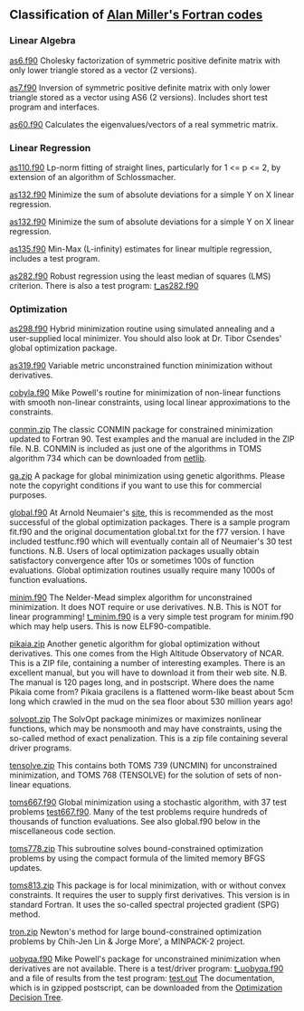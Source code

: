 ## Classification of [Alan Miller's Fortran codes](https://jblevins.org/mirror/amiller/)

### Linear Algebra
[as6.f90](https://jblevins.org/mirror/amiller/as6.f90) Cholesky factorization of symmetric positive definite matrix with only lower triangle stored as a vector (2 versions).

[as7.f90](https://jblevins.org/mirror/amiller/as7.f90) Inversion of symmetric positive definite matrix with only lower triangle stored as a vector using AS6 (2 versions). Includes short test program and interfaces.

[as60.f90](https://jblevins.org/mirror/amiller/as60.f90) Calculates the eigenvalues/vectors of a real symmetric matrix.

### Linear Regression
[as110.f90](https://jblevins.org/mirror/amiller/as110.f90) Lp-norm fitting of straight lines, particularly for 1 <= p <= 2, by extension of an algorithm of Schlossmacher.

[as132.f90](https://jblevins.org/mirror/amiller/as132.f90) Minimize the sum of absolute deviations for a simple Y on X linear regression.

[as132.f90](https://jblevins.org/mirror/amiller/as132.f90) Minimize the sum of absolute deviations for a simple Y on X linear regression.

[as135.f90](https://jblevins.org/mirror/amiller/as135.f90) Min-Max (L-infinity) estimates for linear multiple regression, includes a test program.

[as282.f90](https://jblevins.org/mirror/amiller/as282.f90) Robust regression using the least median of squares (LMS) criterion. There is also a test program: [t_as282.f90](https://jblevins.org/mirror/amiller/t_as282.f90)

### Optimization
[as298.f90](https://jblevins.org/mirror/amiller/as298.f90) Hybrid minimization routine using simulated annealing and a user-supplied local minimizer. You should also look at Dr. Tibor Csendes' global optimization package.

[as319.f90](https://jblevins.org/mirror/amiller/as319.f90) Variable metric unconstrained function minimization without derivatives.

[cobyla.f90](https://jblevins.org/mirror/amiller/cobyla.f90) Mike Powell's routine for minimization of non-linear functions with smooth non-linear constraints, using local linear approximations to the constraints.

[conmin.zip](https://jblevins.org/mirror/amiller/conmin.zip) The classic CONMIN package for constrained minimization updated to Fortran 90. Test examples and the manual are included in the ZIP file. N.B. CONMIN is included as just one of the algorithms in TOMS algorithm 734 which can be downloaded from [netlib](http://www.netlib.org).

[ga.zip](https://jblevins.org/mirror/amiller/ga.zip) A package for global minimization using genetic algorithms. Please note the copyright conditions if you want to use this for commercial purposes.

[global.f90](https://jblevins.org/mirror/amiller/global.f90) At Arnold Neumaier's [site](https://arnold-neumaier.at/glopt.html), this is recommended as the most successful of the global optimization packages. There is a sample program fit.f90 and the original documentation global.txt for the f77 version. I have included testfunc.f90 which will eventually contain all of Neumaier's 30 test functions. N.B. Users of local optimization packages usually obtain satisfactory convergence after 10s or sometimes 100s of function evaluations. Global optimization routines usually require many 1000s of function evaluations.

[minim.f90](https://jblevins.org/mirror/amiller/minim.f90) The Nelder-Mead simplex algorithm for unconstrained minimization. It does NOT require or use derivatives. N.B. This is NOT for linear programming! [t_minim.f90](https://jblevins.org/mirror/amiller/t_minim.f90) is a very simple test program for minim.f90 which may help users. This is now ELF90-compatible.

[pikaia.zip](https://jblevins.org/mirror/amiller/pikaia.zip) Another genetic algorithm for global optimization without derivatives. This one comes from the High Altitude Observatory of NCAR. This is a ZIP file, containing a number of interesting examples. There is an excellent manual, but you will have to download it from their web site. N.B. The manual is 120 pages long, and in postscript. Where does the name Pikaia come from? Pikaia gracilens is a flattened worm-like beast about 5cm long which crawled in the mud on the sea floor about 530 million years ago!

[solvopt.zip](https://jblevins.org/mirror/amiller/solvopt.zip) The SolvOpt package minimizes or maximizes nonlinear functions, which may be nonsmooth and may have constraints, using the so-called method of exact penalization. This is a zip file containing several driver programs.

[tensolve.zip](https://jblevins.org/mirror/amiller/tensolve.zip) This contains both TOMS 739 (UNCMIN) for unconstrained minimization, and TOMS 768 (TENSOLVE) for the solution of sets of non-linear equations.

[toms667.f90](https://jblevins.org/mirror/amiller/toms667.f90) Global minimization using a stochastic algorithm, with 37 test problems [test667.f90](https://jblevins.org/mirror/amiller/test667.f90). Many of the test problems require hundreds of thousands of function evaluations. See also global.f90 below in the miscellaneous code section.

[toms778.zip](https://jblevins.org/mirror/amiller/toms778.zip) This subroutine solves bound-constrained optimization problems by using the compact formula of the limited memory BFGS updates.

[toms813.zip](https://jblevins.org/mirror/amiller/toms813.zip) This package is for local minimization, with or without convex constraints. It requires the user to supply first derivatives. This version is in standard Fortran. It uses the so-called spectral projected gradient (SPG) method.

[tron.zip](https://jblevins.org/mirror/amiller/tron.zip) Newton's method for large bound-constrained optimization problems by Chih-Jen Lin & Jorge More', a MINPACK-2 project.

[uobyqa.f90](https://jblevins.org/mirror/amiller/uobyqa.f90) Mike Powell's package for unconstrained minimization when derivatives are not available. There is a test/driver program: [t_uobyqa.f90](https://jblevins.org/mirror/amiller/t_uobyqa.f90) and a file of results from the test program: [test.out](https://jblevins.org/mirror/amiller/test.out) The documentation, which is in gzipped postscript, can be downloaded from the [Optimization Decision Tree](https://plato.asu.edu/guide.html).
